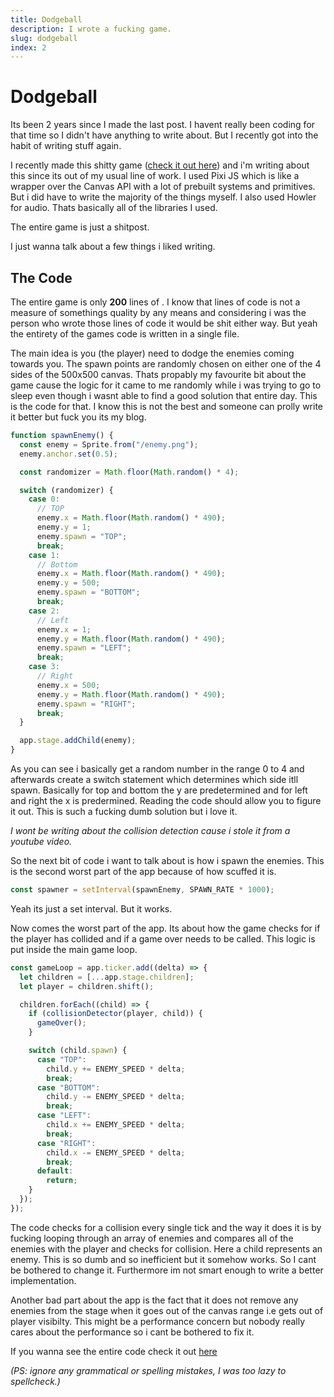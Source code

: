 ```yaml
---
title: Dodgeball
description: I wrote a fucking game.
slug: dodgeball
index: 2
---
```


# Dodgeball

Its been 2 years since I made the last post. I havent really been coding for that time so I didn't have anything to write about. But I recently got into the habit of writing stuff again.

I recently made this shitty game ([check it out here](https://kkkescape.netlify.app/)) and i'm writing about this since its out of my usual line of work. I used Pixi JS which is like a wrapper over the Canvas API with a lot of prebuilt systems and primitives. But i did have to write the majority of the things myself. I also used Howler for audio. Thats basically all of the libraries I used.

The entire game is just a shitpost.

I just wanna talk about a few things i liked writing.

## The Code

The entire game is only **200** lines of . I know that lines of code is not a measure of somethings quality by any means and considering i was the person who wrote those lines of code it would be shit either way. But yeah the entirety of the games code is written in a single file.

The main idea is you (the player) need to dodge the enemies coming towards you. The spawn points are randomly chosen on either one of the 4 sides of the 500x500 canvas. Thats propably my favourite bit about the game cause the logic for it came to me randomly while i was trying to go to sleep even though i wasnt able to find a good solution that entire day. This is the code for that. I know this is not the best and someone can prolly write it better but fuck you its my blog.

```js
function spawnEnemy() {
  const enemy = Sprite.from("/enemy.png");
  enemy.anchor.set(0.5);

  const randomizer = Math.floor(Math.random() * 4);

  switch (randomizer) {
    case 0:
      // TOP
      enemy.x = Math.floor(Math.random() * 490);
      enemy.y = 1;
      enemy.spawn = "TOP";
      break;
    case 1:
      // Bottom
      enemy.x = Math.floor(Math.random() * 490);
      enemy.y = 500;
      enemy.spawn = "BOTTOM";
      break;
    case 2:
      // Left
      enemy.x = 1;
      enemy.y = Math.floor(Math.random() * 490);
      enemy.spawn = "LEFT";
      break;
    case 3:
      // Right
      enemy.x = 500;
      enemy.y = Math.floor(Math.random() * 490);
      enemy.spawn = "RIGHT";
      break;
  }

  app.stage.addChild(enemy);
}
```

As you can see i basically get a random number in the range 0 to 4 and afterwards create a switch statement which determines which side itll spawn. Basically for top and bottom the y are predetermined and for left and right the x is predermined. Reading the code should allow you to figure it out. This is such a fucking dumb solution but i love it.

_I wont be writing about the collision detection cause i stole it from a youtube video._

So the next bit of code i want to talk about is how i spawn the enemies. This is the second worst part of the app because of how scuffed it is.

```js
const spawner = setInterval(spawnEnemy, SPAWN_RATE * 1000);
```

Yeah its just a set interval. But it works.

Now comes the worst part of the app. Its about how the game checks for if the player has collided and if a game over needs to be called. This logic is put inside the main game loop.

```js
const gameLoop = app.ticker.add((delta) => {
  let children = [...app.stage.children];
  let player = children.shift();

  children.forEach((child) => {
    if (collisionDetector(player, child)) {
      gameOver();
    }

    switch (child.spawn) {
      case "TOP":
        child.y += ENEMY_SPEED * delta;
        break;
      case "BOTTOM":
        child.y -= ENEMY_SPEED * delta;
        break;
      case "LEFT":
        child.x += ENEMY_SPEED * delta;
        break;
      case "RIGHT":
        child.x -= ENEMY_SPEED * delta;
        break;
      default:
        return;
    }
  });
});
```

The code checks for a collision every single tick and the way it does it is by fucking looping through an array of enemies and compares all of the enemies with the player and checks for collision. Here a child represents an enemy. This is so dumb and so inefficient but it somehow works. So I cant be bothered to change it. Furthermore im not smart enough to write a better implementation.

Another bad part about the app is the fact that it does not remove any enemies from the stage when it goes out of the canvas range i.e gets out of player visibilty. This might be a performance concern but nobody really cares about the performance so i cant be bothered to fix it.

If you wanna see the entire code check it out [here](https://github.com/tahlilma/dodgeball)

_(PS: ignore any grammatical or spelling mistakes, I was too lazy to spellcheck.)_
